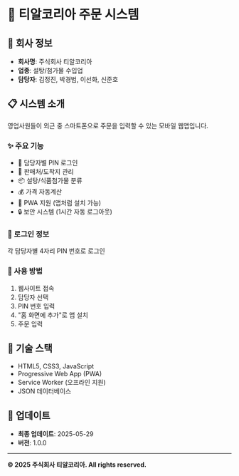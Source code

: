 # 📱 티알코리아 주문 시스템

## 🏢 회사 정보
- **회사명**: 주식회사 티알코리아
- **업종**: 설탕/첨가물 수입업
- **담당자**: 김정진, 박경범, 이선화, 신준호

## 📋 시스템 소개
영업사원들이 외근 중 스마트폰으로 주문을 입력할 수 있는 모바일 웹앱입니다.

### ✨ 주요 기능
- 👤 담당자별 PIN 로그인
- 🏢 판매처/도착지 관리
- 📦 설탕/식품첨가물 분류
- 💰 가격 자동계산
- 📱 PWA 지원 (앱처럼 설치 가능)
- 🔒 보안 시스템 (1시간 자동 로그아웃)

### 🔐 로그인 정보
각 담당자별 4자리 PIN 번호로 로그인

### 📱 사용 방법
1. 웹사이트 접속
2. 담당자 선택
3. PIN 번호 입력
4. "홈 화면에 추가"로 앱 설치
5. 주문 입력

## 🔧 기술 스택
- HTML5, CSS3, JavaScript
- Progressive Web App (PWA)
- Service Worker (오프라인 지원)
- JSON 데이터베이스

## 📅 업데이트
- **최종 업데이트**: 2025-05-29
- **버전**: 1.0.0

---
**© 2025 주식회사 티알코리아. All rights reserved.** 